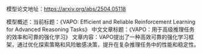 模型论文地址：https://arxiv.org/abs/2504.05118

模型概述：当前标题：《VAPO: Efficient and Reliable Reinforcement Learning for Advanced Reasoning Tasks》
中文文章标题：《VAPO：用于高级推理任务的效率和可靠的强化学习》
文章内容：VAPO提出了一种高效可靠的强化学习框架，通过优化探索策略和风险敏感决策，提升在复杂推理任务中的性能和稳定性。
